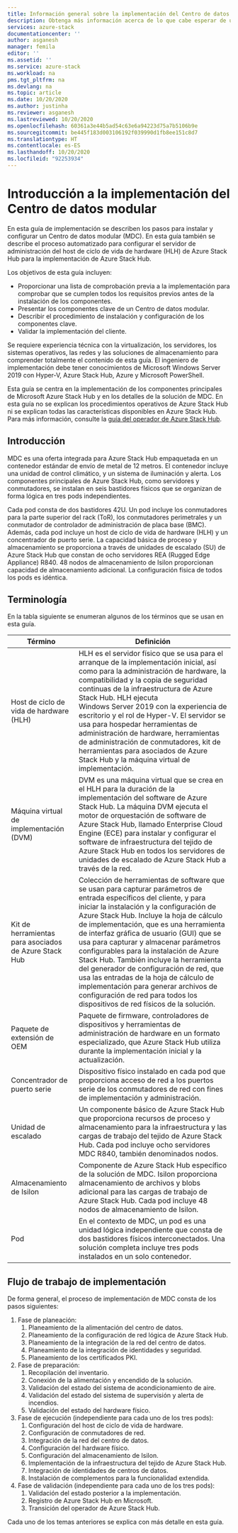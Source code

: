 ```yaml
---
title: Información general sobre la implementación del Centro de datos modular (MDC) y configuración para el servidor de administración del host de ciclo de vida de hardware (HLH) de Azure Stack Hub | Microsoft Docs
description: Obtenga más información acerca de lo que cabe esperar de una implementación correcta in situ de un Centro de datos modular (MDC), desde el planeamiento hasta la etapa posterior a la implementación.
services: azure-stack
documentationcenter: ''
author: asganesh
manager: femila
editor: ''
ms.assetid: ''
ms.service: azure-stack
ms.workload: na
pms.tgt_pltfrm: na
ms.devlang: na
ms.topic: article
ms.date: 10/20/2020
ms.author: justinha
ms.reviewer: asganesh
ms.lastreviewed: 10/20/2020
ms.openlocfilehash: 60361a3e44b5ad54c63e6a94223d75a7b5106b9e
ms.sourcegitcommit: be445f183d003106192f039990d1fb8ee151c8d7
ms.translationtype: HT
ms.contentlocale: es-ES
ms.lasthandoff: 10/20/2020
ms.locfileid: "92253934"
---
```

# <a name="mdc-deployment-overview"></a>Introducción a la implementación del Centro de datos modular

En esta guía de implementación se describen los pasos para instalar y configurar un Centro de datos modular (MDC). En esta guía también se describe el proceso automatizado para configurar el servidor de administración del host de ciclo de vida de hardware (HLH) de Azure Stack Hub para la implementación de Azure Stack Hub.

Los objetivos de esta guía incluyen:

- Proporcionar una lista de comprobación previa a la implementación para comprobar que se cumplen todos los requisitos previos antes de la instalación de los componentes.
- Presentar los componentes clave de un Centro de datos modular.
- Describir el procedimiento de instalación y configuración de los componentes clave.
- Validar la implementación del cliente.

Se requiere experiencia técnica con la virtualización, los servidores, los sistemas operativos, las redes y las soluciones de almacenamiento para comprender totalmente el contenido de esta guía. El ingeniero de implementación debe tener conocimientos de Microsoft Windows Server 2019 con Hyper-V, Azure Stack Hub, Azure y Microsoft PowerShell.

Esta guía se centra en la implementación de los componentes principales de Microsoft Azure Stack Hub y en los detalles de la solución de MDC. En esta guía no se explican los procedimientos operativos de Azure Stack Hub ni se explican todas las características disponibles en Azure Stack Hub. Para más información, consulte la [guía del operador de Azure Stack Hub](https://docs.microsoft.com/azure-stack/operator/).

## <a name="introduction"></a>Introducción

MDC es una oferta integrada para Azure Stack Hub empaquetada en un contenedor estándar de envío de metal de 12 metros. El contenedor incluye una unidad de control climático, y un sistema de iluminación y alerta. Los componentes principales de Azure Stack Hub, como servidores y conmutadores, se instalan en seis bastidores físicos que se organizan de forma lógica en tres pods independientes.

Cada pod consta de dos bastidores 42U. Un pod incluye los conmutadores para la parte superior del rack (ToR), los conmutadores perimetrales y un conmutador de controlador de administración de placa base (BMC). Además, cada pod incluye un host de ciclo de vida de hardware (HLH) y un concentrador de puerto serie. La capacidad básica de proceso y almacenamiento se proporciona a través de unidades de escalado (SU) de Azure Stack Hub que constan de ocho servidores REA (Rugged Edge Appliance) R840. 48 nodos de almacenamiento de Isilon proporcionan capacidad de almacenamiento adicional. La configuración física de todos los pods es idéntica.

## <a name="terminology"></a>Terminología

En la tabla siguiente se enumeran algunos de los términos que se usan en esta guía.

|Término    |Definición |
|-------|-----------|
|Host de ciclo de vida de hardware (HLH)|    HLH es el servidor físico que se usa para el arranque de la implementación inicial, así como para la administración de hardware, la compatibilidad y la copia de seguridad continuas de la infraestructura de Azure Stack Hub. HLH ejecuta Windows Server 2019 con la experiencia de escritorio y el rol de Hyper-V. El servidor se usa para hospedar herramientas de administración de hardware, herramientas de administración de conmutadores, kit de herramientas para asociados de Azure Stack Hub y la máquina virtual de implementación. |
|Máquina virtual de implementación (DVM)|    DVM es una máquina virtual que se crea en el HLH para la duración de la implementación del software de Azure Stack Hub. La máquina DVM ejecuta el motor de orquestación de software de Azure Stack Hub, llamado Enterprise Cloud Engine (ECE) para instalar y configurar el software de infraestructura del tejido de Azure Stack Hub en todos los servidores de unidades de escalado de Azure Stack Hub a través de la red.|
|Kit de herramientas para asociados de Azure Stack Hub|    Colección de herramientas de software que se usan para capturar parámetros de entrada específicos del cliente, y para iniciar la instalación y la configuración de Azure Stack Hub. Incluye la hoja de cálculo de implementación, que es una herramienta de interfaz gráfica de usuario (GUI) que se usa para capturar y almacenar parámetros configurables para la instalación de Azure Stack Hub. También incluye la herramienta del generador de configuración de red, que usa las entradas de la hoja de cálculo de implementación para generar archivos de configuración de red para todos los dispositivos de red físicos de la solución.|
|Paquete de extensión de OEM    |Paquete de firmware, controladores de dispositivos y herramientas de administración de hardware en un formato especializado, que Azure Stack Hub utiliza durante la implementación inicial y la actualización.|
|Concentrador de puerto serie    |Dispositivo físico instalado en cada pod que proporciona acceso de red a los puertos serie de los conmutadores de red con fines de implementación y administración.|
|Unidad de escalado    |Un componente básico de Azure Stack Hub que proporciona recursos de proceso y almacenamiento para la infraestructura y las cargas de trabajo del tejido de Azure Stack Hub. Cada pod incluye ocho servidores MDC R840, también denominados nodos.|
|Almacenamiento de Isilon |    Componente de Azure Stack Hub específico de la solución de MDC. Isilon proporciona almacenamiento de archivos y blobs adicional para las cargas de trabajo de Azure Stack Hub. Cada pod incluye 48 nodos de almacenamiento de Isilon.|
|Pod    |En el contexto de MDC, un pod es una unidad lógica independiente que consta de dos bastidores físicos interconectados. Una solución completa incluye tres pods instalados en un solo contenedor.|





## <a name="deployment-workflow"></a>Flujo de trabajo de implementación

De forma general, el proceso de implementación de MDC consta de los pasos siguientes:

1. Fase de planeación:
   1. Planeamiento de la alimentación del centro de datos.
   1. Planeamiento de la configuración de red lógica de Azure Stack Hub.
   1. Planeamiento de la integración de la red del centro de datos.
   1. Planeamiento de la integración de identidades y seguridad.
   1. Planeamiento de los certificados PKI.
1. Fase de preparación:
   1. Recopilación del inventario.
   1. Conexión de la alimentación y encendido de la solución.
   1. Validación del estado del sistema de acondicionamiento de aire.
   1. Validación del estado del sistema de supervisión y alerta de incendios.
   1. Validación del estado del hardware físico.
1. Fase de ejecución (independiente para cada uno de los tres pods):
   1. Configuración del host de ciclo de vida de hardware.
   1. Configuración de conmutadores de red.
   1. Integración de la red del centro de datos.
   1. Configuración del hardware físico.
   1. Configuración del almacenamiento de Isilon.
   1. Implementación de la infraestructura del tejido de Azure Stack Hub.
   1. Integración de identidades de centros de datos.
   1. Instalación de complementos para la funcionalidad extendida.
1. Fase de validación (independiente para cada uno de los tres pods):
   1. Validación del estado posterior a la implementación.
   1. Registro de Azure Stack Hub en Microsoft.
   1. Transición del operador de Azure Stack Hub.
  
Cada uno de los temas anteriores se explica con más detalle en esta guía.
